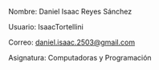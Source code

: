 Nombre: Daniel Isaac Reyes Sánchez  

Usuario: IsaacTortellini  

Correo: daniel.isaac.2503@gmail.com 

Asignatura: Computadoras y Programación
